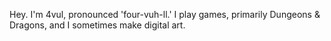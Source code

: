 Hey. I'm 4vul, pronounced 'four-vuh-ll.'
I play games, primarily Dungeons & Dragons, and I sometimes make digital art.
